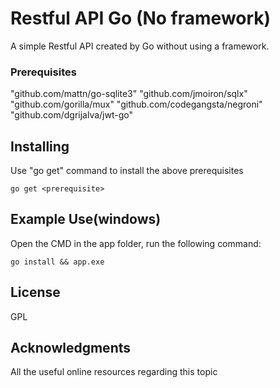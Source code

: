 # Restful API Go (No framework)

A simple Restful API created by Go without using a framework.


### Prerequisites

"github.com/mattn/go-sqlite3"
"github.com/jmoiron/sqlx"
"github.com/gorilla/mux"
"github.com/codegangsta/negroni"
"github.com/dgrijalva/jwt-go"

## Installing

Use "go get" command to install the above prerequisites
```
go get <prerequisite>
```

## Example Use(windows)

Open the CMD in the app folder, run the following command:
```
go install && app.exe
```

## License

GPL

## Acknowledgments

All the useful online resources regarding this topic
